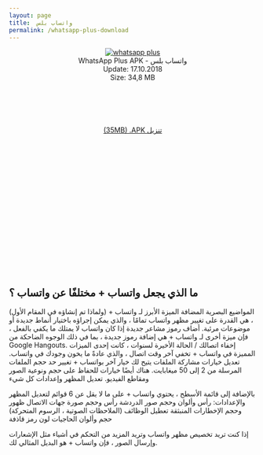 ```yaml
---
layout: page
title:  واتساب بلس
permalink: /whatsapp-plus-download
---
```


<script async src="//pagead2.googlesyndication.com/pagead/js/adsbygoogle.js"></script>
<!-- Esnek -->
<ins class="adsbygoogle"
     style="display:block"
     data-ad-client="ca-pub-7942429830883405"
     data-ad-slot="5130793994"
     data-ad-format="auto"></ins>
<script>
(adsbygoogle = window.adsbygoogle || []).push({});
</script>
<center>
<a href="https://plusapkz.com/"><img src="https://plusapkz.com/wplus.png" alt="whatsapp plus" title="gbwhatsapp" /></a><br />
WhatsApp Plus APK - واتساب بلس<br />
Update: 17.10.2018<br />
Size: 34,8 MB<br />
     <center>
<script async src="//pagead2.googlesyndication.com/pagead/js/adsbygoogle.js"></script>
<!-- Baglanti20090 -->
<ins class="adsbygoogle"
     style="display:inline-block;width:200px;height:90px"
     data-ad-client="ca-pub-7942429830883405"
     data-ad-slot="9116964791"></ins>
<script>
(adsbygoogle = window.adsbygoogle || []).push({});
</script>
</center>
<a rel="dofollow" href="https://plusmodapks.xyz/gb-whatsapp-download" target="_blank">(35MB) .APK تنزيل</a><br>
<script async src="//pagead2.googlesyndication.com/pagead/js/adsbygoogle.js"></script>
<!-- 336 -->
<ins class="adsbygoogle"
     style="display:inline-block;width:336px;height:280px"
     data-ad-client="ca-pub-7942429830883405"
     data-ad-slot="9585734309"></ins>
<script>
(adsbygoogle = window.adsbygoogle || []).push({});
</script>
</center>

<h2>ما الذي يجعل واتساب + مختلفًا عن واتساب ؟</h2>
المواضيع البصرية المضافة
الميزة الأبرز لـ واتساب + (ولماذا تم إنشاؤه في المقام الأول) ، هي القدرة على تغيير مظهر واتساب تمامًا ،
والذي يمكن إجراؤه باختيار أنماط جديدة أو موضوعات مرئية.
أضاف رموز مشاعر جديدة
إذا كان واتساب لا يمتلك ما يكفي بالفعل ، فإن ميزة أخرى لـ واتساب + هي إضافة رموز جديدة ، بما في ذلك
الوجوه الضاحكة من Google Hangouts.
إخفاء اتصالك / الحالة الأخيرة
لسنوات ، كانت إحدى الميزات المميزة في واتساب + تخفي آخر وقت اتصال ، والذي عادةً ما يخون وجودك في
واتساب.
تعديل خيارات مشاركة الملفات
يتيح لك خيار آخر بواتساب + تغيير حد حجم الملفات المرسلة من 2 إلى 50 ميغابايت. هناك أيضًا خيارات للحفاظ
على حجم ونوعية الصور ومقاطع الفيديو.
تعديل المظهر وإعدادات كل شيء

بالإضافة إلى قائمة الأسطح ، يحتوي واتساب + على ما لا يقل عن 6 قوائم لتعديل المظهر والإعدادات:
رأس وألوان وحجم صور الدردشة
رأس وحجم صورة جهات الاتصال
ظهور وحجم الإخطارات المنبثقة
تعطيل الوظائف (الملاحظات الصوتية ، الرسوم المتحركة)
حجم وألوان الحاجيات
لون رمز قاذفة

إذا كنت تريد تخصيص مظهر واتساب وتريد المزيد من التحكم في أشياء مثل الإشعارات وإرسال الصور ، فإن
واتساب + هو البديل المثالي لك.
